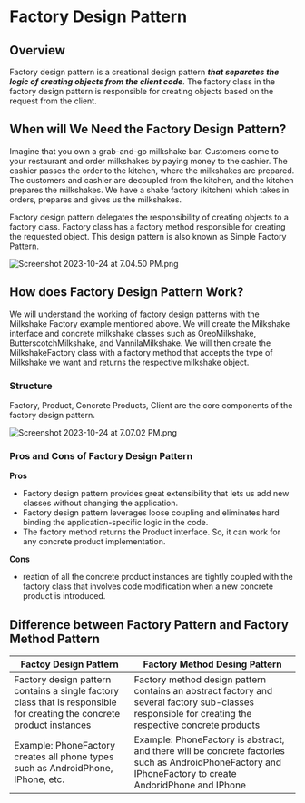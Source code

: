 # Factory Design Pattern

## Overview
Factory design pattern is a creational design pattern **_that separates the logic of creating objects from the client code_**.
The factory class in the factory design pattern is responsible for creating objects based on the request from the client.

## When will We Need the Factory Design Pattern?
Imagine that you own a grab-and-go milkshake bar. Customers come to your restaurant and order milkshakes by paying money
to the cashier. The cashier passes the order to the kitchen, where the milkshakes are prepared. The customers and cashier
are decoupled from the kitchen, and the kitchen prepares the milkshakes. We have a shake factory (kitchen) which takes in
orders, prepares and gives us the milkshakes.

Factory design pattern delegates the responsibility of creating objects to a factory class. Factory class has a factory
method responsible for creating the requested object. This design pattern is also known as Simple Factory Pattern.

![Screenshot 2023-10-24 at 7.04.50 PM.png](..%2F..%2F..%2F..%2FDesktop%2FScreenshot%202023-10-24%20at%207.04.50%20PM.png)

## How does Factory Design Pattern Work?
We will understand the working of factory design patterns with the Milkshake Factory example mentioned above. We will create the Milkshake interface and concrete milkshake classes such as OreoMilkshake, ButterscotchMilkshake, and VannilaMilkshake. We will then create the MilkshakeFactory class with a factory method that accepts the type of Milkshake we want and returns the respective milkshake object.

### Structure
Factory, Product, Concrete Products, Client are the core components of the factory design pattern.

![Screenshot 2023-10-24 at 7.07.02 PM.png](..%2F..%2F..%2F..%2FDesktop%2FScreenshot%202023-10-24%20at%207.07.02%20PM.png)

### Pros and Cons of Factory Design Pattern
**Pros**

* Factory design pattern provides great extensibility that lets us add new classes without changing the application.
* Factory design pattern leverages loose coupling and eliminates hard binding the application-specific logic in the code.
* The factory method returns the Product interface. So, it can work for any concrete product implementation.

**Cons**

* reation of all the concrete product instances are tightly coupled with the factory class that involves code modification 
  when a new concrete product is introduced.

## Difference between Factory Pattern and Factory Method Pattern

| Factoy Design Pattern                                                                                                  | Factory Method Desing Pattern                                                                                                                           |
|------------------------------------------------------------------------------------------------------------------------|---------------------------------------------------------------------------------------------------------------------------------------------------------|
| Factory design pattern contains a single factory class that is responsible for creating the concrete product instances | Factory method design pattern contains an abstract factory and several factory sub-classes responsible for creating the respective concrete products    |
| Example: PhoneFactory creates all phone types such as AndroidPhone, IPhone, etc.                                       | Example: PhoneFactory is abstract, and there will be concrete factories such as AndroidPhoneFactory and IPhoneFactory to create AndoridPhone and IPhone |

